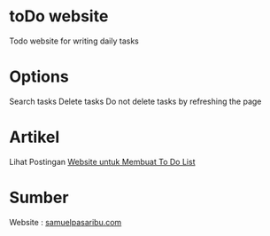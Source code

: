 # toDo website
Todo website for writing daily tasks

# Options
Search tasks
Delete tasks
Do not delete tasks by refreshing the page

# Artikel
Lihat Postingan <a href="https://www.samuelpasaribu.com/2022/09/membuat-to-do-list-dengan-javascript.html">Website untuk Membuat To Do List</a>

# Sumber
Website : <a href="https://www.samuelpasaribu.com">samuelpasaribu.com</a>
